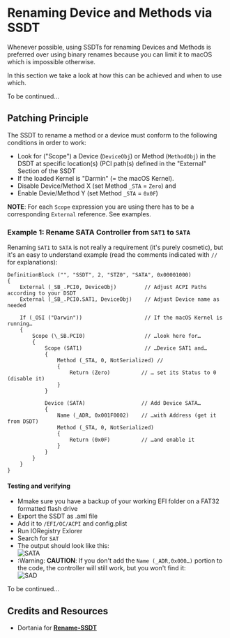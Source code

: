 # Renaming Device and Methods via SSDT

Whenever possible, using SSDTs for renaming Devices and Methods is preferred over using binary renames because you can limit it to macOS which is impossible otherwise.

In this section we take a look at  how this can be achieved and when to use which.

To be continued…

## Patching Principle
The SSDT to rename a method or a device must conform to the following conditions in order to work:

- Look for ("Scope") a Device (`DeviceObj`) or Method (`MethodObj`) in the DSDT at specific location(s) (PCI path(s) defined in the "External" Section of the SSDT
- If the loaded Kernel is "Darmin" (= the macOS Kernel).
- Disable Device/Method X (set Method `_STA` = `Zero`) and
- Enable Devie/Method Y (set Method `_STA` = `0x0F`)

**NOTE**: For each `Scope` expression you are using there has to be a corresponding `External` reference. See examples.

### Example 1: Rename SATA Controller from `SAT1` to `SATA`
Renaming `SAT1` to `SATA` is not really a requirement (it's purely cosmetic), but it's an easy to understand example (read the comments indicated with `//` for explanations):

```asl
DefinitionBlock ("", "SSDT", 2, "STZ0", "SATA", 0x00001000)
{
    External (_SB_.PCI0, DeviceObj)         // Adjust ACPI Paths according to your DSDT
    External (_SB_.PCI0.SAT1, DeviceObj)    // Adjust Device name as needed
    
    If (_OSI ("Darwin"))                    // If the macOS Kernel is running…
    {
        Scope (\_SB.PCI0)                   // …look here for…
        {
            Scope (SAT1)                    // …Device SAT1 and…
            {
                Method (_STA, 0, NotSerialized) // 
                {
                    Return (Zero)          // … set its Status to 0 (disable it)
                }
            }

            Device (SATA)                  // Add Device SATA…
            {   
                Name (_ADR, 0x001F0002)    // …with Address (get it from DSDT)
                Method (_STA, 0, NotSerialized)
                {
                    Return (0x0F)          // …and enable it
                }
            }
        }
    }
}
```

#### Testing and verifying
- Mmake sure you have a backup of your working EFI folder on a FAT32 formatted flash drive
- Export the SSDT as .aml file
- Add it to `/EFI/OC/ACPI` and config.plist
- Run IORegistry Exlorer
- Search for `SAT`
- The output should look like this:</br>![SATA](https://user-images.githubusercontent.com/76865553/182600459-febd1490-585e-4a7a-9d7f-3dc966482c56.png)
- :Warning: **CAUTION**: If you don't add the `Name (_ADR,0x000…)` portion to the code, the controller will still work, but you won't find it:</br>![SAD](https://user-images.githubusercontent.com/76865553/182600512-396acfb7-85da-4a40-85b4-f16cebb72cdc.png)

To be continued…

## Credits and Resources
- Dortania for [**Rename-SSDT**](https://github.com/dortania/OpenCore-Install-Guide/blob/master/extra-files/Rename-SSDT.dsl)
